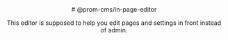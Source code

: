 <center>
# @prom-cms/in-page-editor

This editor is supposed to help you edit pages and settings in front instead of admin.
</center>